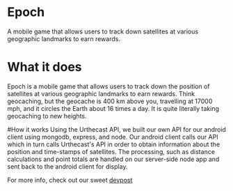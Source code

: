 # Epoch
A mobile game that allows users to track down satellites at various geographic landmarks to earn rewards.

# What it does
Epoch is a mobile game that allows users to track down the position of satellites at various geographic landmarks to earn rewards. Think geocaching, but the geocache is 400 km above you, travelling at 17000 mph, and it circles the Earth about 16 times a day. It is quite literally taking geocaching to new heights.

#How it works
Using the Urthecast API, we built our own API for our android client using mongodb, express, and node. Our android client calls our API which in turn calls Urthecast's API in order to obtain information about the position and time-stamps of satellites. The processing, such as distance calculations and point totals are handled on our server-side node app and sent back to the android client for display.

<p1>
    For more info, check out our sweet <a href="http://devpost.com/software/epoch">devpost</a>
</p1>
    

